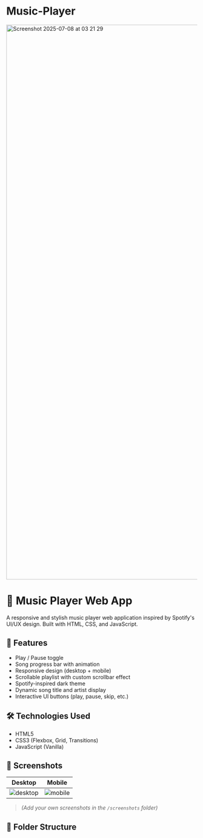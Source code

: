# Music-Player
<img width="1465" alt="Screenshot 2025-07-08 at 03 21 29" src="https://github.com/user-attachments/assets/f3d6213a-d3d5-4775-8eb8-04e2b30a1f47" />

# 🎵 Music Player Web App

A responsive and stylish music player web application inspired by Spotify's UI/UX design. Built with HTML, CSS, and JavaScript.

## 🚀 Features

- Play / Pause toggle
- Song progress bar with animation
- Responsive design (desktop + mobile)
- Scrollable playlist with custom scrollbar effect
- Spotify-inspired dark theme
- Dynamic song title and artist display
- Interactive UI buttons (play, pause, skip, etc.)

## 🛠️ Technologies Used

- HTML5
- CSS3 (Flexbox, Grid, Transitions)
- JavaScript (Vanilla)

## 📸 Screenshots

| Desktop | Mobile |
|--------|--------|
| ![desktop](screenshots/desktop.png) | ![mobile](screenshots/mobile.png) |

> *(Add your own screenshots in the `/screenshots` folder)*

## 📁 Folder Structure

